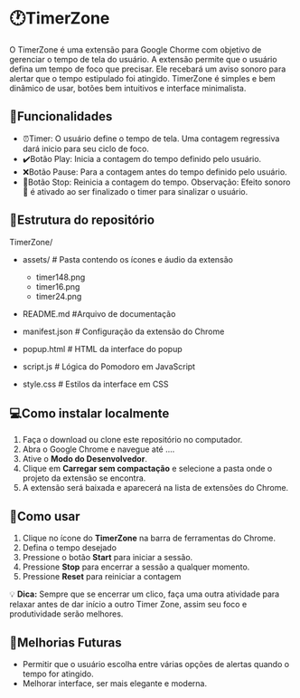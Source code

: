 # :clock1:TimerZone 

O TimerZone é uma extensão para Google Chorme com objetivo de gerenciar o tempo de tela do usuário. A extensão permite que o usuário defina um tempo de foco que precisar. Ele recebará um aviso sonoro para alertar  que o tempo estipulado foi atingido. TimerZone é simples e bem dinâmico de usar, botões bem intuitivos e interface minimalista.


## :wrench:Funcionalidades

 - :alarm_clock:Timer: O usuário define o tempo de tela. Uma contagem regressiva dará inicio para seu ciclo de foco.
 - :heavy_check_mark:Botão Play: Inicia a contagem do tempo definido pelo usuário.
 - :x:Botão Pause: Para a contagem antes do tempo definido pelo usuário.
 - :arrows_counterclockwise:Botão Stop: Reinicia a contagem do tempo.
 Observação: Efeito sonoro :bell: é ativado ao ser finalizado o timer para sinalizar o usuário.
 

## :file_folder:Estrutura do repositório
TimerZone/
 - assets/               # Pasta contendo os ícones e áudio da extensão
	 - timer148.png
	 - timer16.png
	 - timer24.png

 - README.md           #Arquivo de documentação
 - manifest.json       # Configuração da extensão do Chrome
 - popup.html          # HTML da interface do popup
 - script.js           # Lógica do Pomodoro em JavaScript
 - style.css          # Estilos da interface em CSS

## :computer:Como instalar localmente

 1. Faça o download ou clone este repositório no computador.
 2. Abra o Google Chrome e navegue até ....
 3. Ative o **Modo do Desenvolvedor**.
 4. Clique em **Carregar sem compactação** e selecione a pasta onde o projeto da extensão se encontra.
 5. A extensão será baixada e aparecerá na lista de extensões do Chrome.

## :hammer:Como usar

1. Clique no ícone do  **TimerZone**  na barra de ferramentas do Chrome.
2. Defina o tempo desejado
3. Pressione o botão  **Start**  para iniciar a sessão.
4. Pressione  **Stop**  para encerrar a sessão a qualquer momento.
5. Pressione **Reset** para reiniciar a contagem

💡  **Dica:**  Sempre que se encerrar um clico, faça uma outra atividade para relaxar antes de dar início a outro Timer Zone, assim seu foco e produtividade serão melhores.

## :memo:Melhorias Futuras

 - Permitir que o usuário escolha entre várias opções de alertas quando o tempo for atingido.
 - Melhorar interface, ser mais elegante e moderna.
